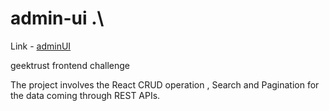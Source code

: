 # admin-ui .\
Link - [adminUI](https://631073dab51856441ca5a8d0--adminui-ashutosh.netlify.app/)

geektrust frontend challenge

The project involves the React CRUD operation , Search and Pagination for the data coming through REST APIs.
